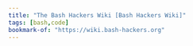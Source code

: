 ```yaml
---
title: "The Bash Hackers Wiki [Bash Hackers Wiki]"
tags: [bash,code]
bookmark-of: "https://wiki.bash-hackers.org"
---
```

